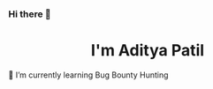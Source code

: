 ### Hi there 👋
<h1 align="center">I'm Aditya Patil</h1>
🌱 I’m currently learning Bug Bounty Hunting
  
<!--
**adityapatil37/adityapatil37** is a ✨ _special_ ✨ repository because its `README.md` (this file) appears on your GitHub profile.

Here are some ideas to get you started:

- 🔭 I’m currently working on ...
- 🌱 I’m currently learning Bug Bounty Hunting
- 👯 I’m looking to collaborate on ...
- 🤔 I’m looking for help with ...
- 💬 Ask me about ...
- 📫 How to reach me: ...
- 😄 Pronouns: ...
- ⚡ Fun fact: ...
-->
